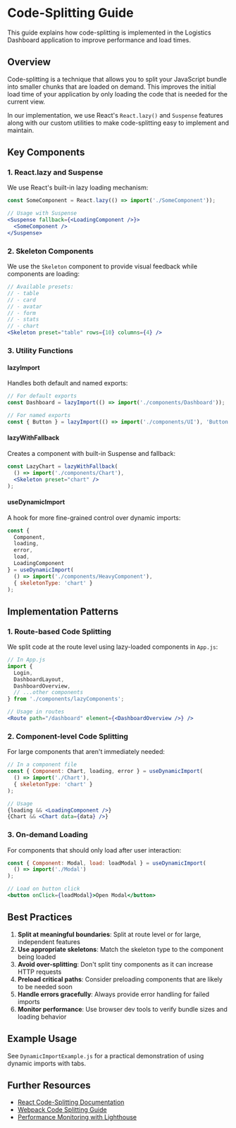 # Code-Splitting Guide

This guide explains how code-splitting is implemented in the Logistics Dashboard application to improve performance and load times.

## Overview

Code-splitting is a technique that allows you to split your JavaScript bundle into smaller chunks that are loaded on demand. This improves the initial load time of your application by only loading the code that is needed for the current view.

In our implementation, we use React's `React.lazy()` and `Suspense` features along with our custom utilities to make code-splitting easy to implement and maintain.

## Key Components

### 1. React.lazy and Suspense

We use React's built-in lazy loading mechanism:

```jsx
const SomeComponent = React.lazy(() => import('./SomeComponent'));

// Usage with Suspense
<Suspense fallback={<LoadingComponent />}>
  <SomeComponent />
</Suspense>
```

### 2. Skeleton Components

We use the `Skeleton` component to provide visual feedback while components are loading:

```jsx
// Available presets:
// - table
// - card
// - avatar
// - form
// - stats
// - chart
<Skeleton preset="table" rows={10} columns={4} />
```

### 3. Utility Functions

#### lazyImport

Handles both default and named exports:

```jsx
// For default exports
const Dashboard = lazyImport(() => import('./components/Dashboard'));

// For named exports
const { Button } = lazyImport(() => import('./components/UI'), 'Button');
```

#### lazyWithFallback

Creates a component with built-in Suspense and fallback:

```jsx
const LazyChart = lazyWithFallback(
  () => import('./components/Chart'),
  <Skeleton preset="chart" />
);
```

#### useDynamicImport

A hook for more fine-grained control over dynamic imports:

```jsx
const { 
  Component, 
  loading, 
  error, 
  load,
  LoadingComponent 
} = useDynamicImport(
  () => import('./components/HeavyComponent'),
  { skeletonType: 'chart' }
);
```

## Implementation Patterns

### 1. Route-based Code Splitting

We split code at the route level using lazy-loaded components in `App.js`:

```jsx
// In App.js
import {
  Login,
  DashboardLayout,
  DashboardOverview,
  // ...other components
} from './components/lazyComponents';

// Usage in routes
<Route path="/dashboard" element={<DashboardOverview />} />
```

### 2. Component-level Code Splitting

For large components that aren't immediately needed:

```jsx
// In a component file
const { Component: Chart, loading, error } = useDynamicImport(
  () => import('./Chart'),
  { skeletonType: 'chart' }
);

// Usage
{loading && <LoadingComponent />}
{Chart && <Chart data={data} />}
```

### 3. On-demand Loading

For components that should only load after user interaction:

```jsx
const { Component: Modal, load: loadModal } = useDynamicImport(
  () => import('./Modal')
);

// Load on button click
<button onClick={loadModal}>Open Modal</button>
```

## Best Practices

1. **Split at meaningful boundaries**: Split at route level or for large, independent features
2. **Use appropriate skeletons**: Match the skeleton type to the component being loaded
3. **Avoid over-splitting**: Don't split tiny components as it can increase HTTP requests
4. **Preload critical paths**: Consider preloading components that are likely to be needed soon
5. **Handle errors gracefully**: Always provide error handling for failed imports
6. **Monitor performance**: Use browser dev tools to verify bundle sizes and loading behavior

## Example Usage

See `DynamicImportExample.js` for a practical demonstration of using dynamic imports with tabs.

## Further Resources

- [React Code-Splitting Documentation](https://reactjs.org/docs/code-splitting.html)
- [Webpack Code Splitting Guide](https://webpack.js.org/guides/code-splitting/)
- [Performance Monitoring with Lighthouse](https://developers.google.com/web/tools/lighthouse) 